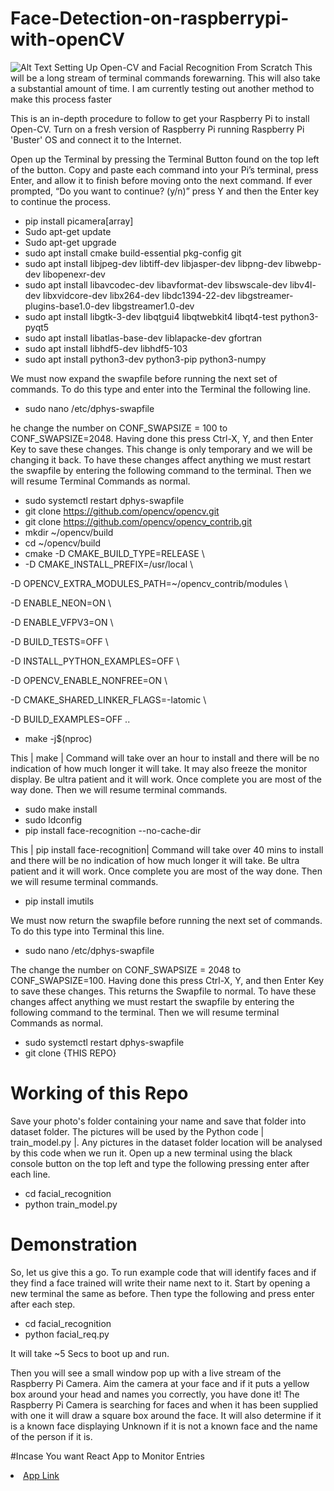 # Face-Detection-on-raspberrypi-with-openCV
![Alt Text](https://i.imgur.com/nbnaCEy.jpg)
Setting Up Open-CV and Facial Recognition From Scratch
This will be a long stream of terminal commands forewarning. This will also take a substantial amount of time. I am currently testing out another method to make this process faster

This is an in-depth procedure to follow to get your Raspberry Pi to install Open-CV. Turn on a fresh version of Raspberry Pi running Raspberry Pi 'Buster' OS and connect it to the Internet.

Open up the Terminal by pressing the Terminal Button found on the top left of the button. Copy and paste each command into your Pi’s terminal, press Enter, and allow it to finish before moving onto the next command. If ever prompted, “Do you want to continue? (y/n)” press Y and then the Enter key to continue the process.

* pip install picamera[array]
* Sudo apt-get update
* Sudo apt-get upgrade
* sudo apt install cmake build-essential pkg-config git
* sudo apt install libjpeg-dev libtiff-dev libjasper-dev libpng-dev libwebp-dev libopenexr-dev
* sudo apt install libavcodec-dev libavformat-dev libswscale-dev libv4l-dev libxvidcore-dev libx264-dev libdc1394-22-dev libgstreamer-plugins-base1.0-dev libgstreamer1.0-dev
* sudo apt install libgtk-3-dev libqtgui4 libqtwebkit4 libqt4-test python3-pyqt5
* sudo apt install libatlas-base-dev liblapacke-dev gfortran
* sudo apt install libhdf5-dev libhdf5-103
* sudo apt install python3-dev python3-pip python3-numpy


We must now expand the swapfile before running the next set of commands. To do this type and enter into the Terminal the following line.


* sudo nano /etc/dphys-swapfile


 he change the number on CONF_SWAPSIZE = 100 to CONF_SWAPSIZE=2048. Having done this press Ctrl-X, Y, and then Enter Key to save these changes. This change is only temporary and we will be changing it back. To have these changes affect anything we must restart the swapfile by entering the following command to the terminal. Then we will resume Terminal Commands as normal.
 
 
* sudo systemctl restart dphys-swapfile
* git clone https://github.com/opencv/opencv.git
* git clone https://github.com/opencv/opencv_contrib.git
* mkdir ~/opencv/build
* cd ~/opencv/build
* cmake -D CMAKE_BUILD_TYPE=RELEASE \
* -D CMAKE_INSTALL_PREFIX=/usr/local \

-D OPENCV_EXTRA_MODULES_PATH=~/opencv_contrib/modules \

-D ENABLE_NEON=ON \

-D ENABLE_VFPV3=ON \

-D BUILD_TESTS=OFF \

-D INSTALL_PYTHON_EXAMPLES=OFF \

-D OPENCV_ENABLE_NONFREE=ON \

-D CMAKE_SHARED_LINKER_FLAGS=-latomic \

-D BUILD_EXAMPLES=OFF ..

* make -j$(nproc)

This | make | Command will take over an hour to install and there will be no indication of how much longer it will take. It may also freeze the monitor display. Be ultra patient and it will work. Once complete you are most of the way done. Then we will resume terminal commands.

* sudo make install
* sudo ldconfig
* pip install face-recognition --no-cache-dir

This | pip install face-recognition| Command will take over 40 mins to install and there will be no indication of how much longer it will take. Be ultra patient and it will work. Once complete you are most of the way done. Then we will resume terminal commands.

* pip install imutils

We must now return the swapfile before running the next set of commands. To do this type into Terminal this line.

* sudo nano /etc/dphys-swapfile

The change the number on CONF_SWAPSIZE = 2048 to CONF_SWAPSIZE=100. Having done this press Ctrl-X, Y, and then Enter Key to save these changes. This returns the Swapfile to normal. To have these changes affect anything we must restart the swapfile by entering the following command to the terminal. Then we will resume terminal Commands as normal.

* sudo systemctl restart dphys-swapfile
* git clone {THIS REPO}

# Working of this Repo
Save your photo's folder containing your name and save that folder into dataset folder.
The pictures will be used by the Python code | train_model.py |. Any pictures in the dataset folder location will be analysed by this code when we run it. Open up a new terminal using the black console button on the top left and type the following pressing enter after each line. 

* cd facial_recognition
* python train_model.py

 # Demonstration
 
So, let us give this a go. To run example code that will identify faces and if they find a face trained will write their name next to it. Start by opening a new terminal the same as before. Then type the following and press enter after each step.

* cd facial_recognition
* python facial_req.py

It will take ~5 Secs to boot up and run.

Then you will see a small window pop up with a live stream of the Raspberry Pi Camera. Aim the camera at your face and if it puts a yellow box around your head and names you correctly, you have done it! The Raspberry Pi Camera is searching for faces and when it has been supplied with one it will draw a square box around the face. It will also determine if it is a known face displaying Unknown if it is not a known face and the name of the person if it is.

#Incase You want React App to Monitor Entries
<li><a href="https://github.com/Abdullah-129/REACT_NATIVE_EXPO_WITH_FIREBASE">App Link</a></li>







